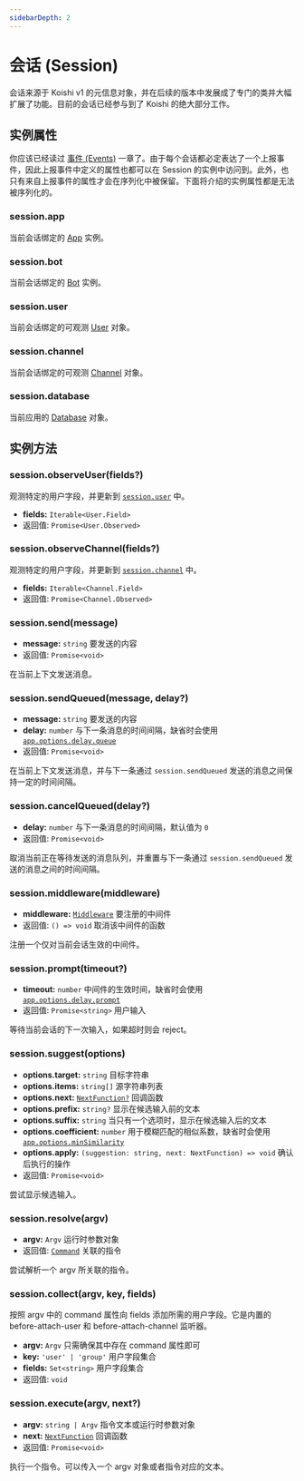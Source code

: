 ```yaml
---
sidebarDepth: 2
---
```


# 会话 (Session)

会话来源于 Koishi v1 的元信息对象，并在后续的版本中发展成了专门的类并大幅扩展了功能。目前的会话已经参与到了 Koishi 的绝大部分工作。

## 实例属性

你应该已经读过 [事件 (Events)](./events.md) 一章了。由于每个会话都必定表达了一个上报事件，因此上报事件中定义的属性也都可以在 Session 的实例中访问到。此外，也只有来自上报事件的属性才会在序列化中被保留。下面将介绍的实例属性都是无法被序列化的。

### session.app

当前会话绑定的 [App](./app.md) 实例。

### session.bot

当前会话绑定的 [Bot](./bot.md) 实例。

### session.user

当前会话绑定的可观测 [User](./database.md#user) 对象。

### session.channel

当前会话绑定的可观测 [Channel](./database.md#channel) 对象。

### session.database

当前应用的 [Database](./database.md#数据库对象) 对象。

## 实例方法

### session.observeUser(fields?)

观测特定的用户字段，并更新到 [`session.user`](#session-user) 中。

- **fields:** `Iterable<User.Field>`
- 返回值: `Promise<User.Observed>`

### session.observeChannel(fields?)

观测特定的用户字段，并更新到 [`session.channel`](#session-channel) 中。

- **fields:** `Iterable<Channel.Field>`
- 返回值: `Promise<Channel.Observed>`

### session.send(message)

- **message:** `string` 要发送的内容
- 返回值: `Promise<void>`

在当前上下文发送消息。

### session.sendQueued(message, delay?)

- **message:** `string` 要发送的内容
- **delay:** `number` 与下一条消息的时间间隔，缺省时会使用 [`app.options.delay.queue`](./app.md#options-delay)
- 返回值: `Promise<void>`

在当前上下文发送消息，并与下一条通过 `session.sendQueued` 发送的消息之间保持一定的时间间隔。

### session.cancelQueued(delay?)

- **delay:** `number` 与下一条消息的时间间隔，默认值为 `0`
- 返回值: `Promise<void>`

取消当前正在等待发送的消息队列，并重置与下一条通过 `session.sendQueued` 发送的消息之间的时间间隔。

### session.middleware(middleware)

- **middleware:** [`Middleware`](../guide/message.md#中间件) 要注册的中间件
- 返回值: `() => void` 取消该中间件的函数

注册一个仅对当前会话生效的中间件。

### session.prompt(timeout?) <Badge text="beta" type="warn"/>

- **timeout:** `number` 中间件的生效时间，缺省时会使用 [`app.options.delay.prompt`](./app.md#options-delay)
- 返回值: `Promise<string>` 用户输入

等待当前会话的下一次输入，如果超时则会 reject。

### session.suggest(options)

- **options.target:** `string` 目标字符串
- **options.items:** `string[]` 源字符串列表
- **options.next:** [`NextFunction?`](../guide/message.md#使用中间件) 回调函数
- **options.prefix:** `string?` 显示在候选输入前的文本
- **options.suffix:** `string` 当只有一个选项时，显示在候选输入后的文本
- **options.coefficient:** `number` 用于模糊匹配的相似系数，缺省时会使用 [`app.options.minSimilarity`](./app.md#options-minsimilarity)
- **options.apply:** `(suggestion: string, next: NextFunction) => void` 确认后执行的操作
- 返回值: `Promise<void>`

尝试显示候选输入。

### session.resolve(argv)

- **argv:** `Argv` 运行时参数对象
- 返回值: [`Command`](./command.md) 关联的指令

尝试解析一个 argv 所关联的指令。

### session.collect(argv, key, fields)

按照 argv 中的 command 属性向 fields 添加所需的用户字段。它是内置的 before-attach-user 和 before-attach-channel 监听器。

- **argv:** `Argv` 只需确保其中存在 command 属性即可
- **key:** `'user' | 'group'` 用户字段集合
- **fields:** `Set<string>` 用户字段集合
- 返回值: `void`

### session.execute(argv, next?)

- **argv:** `string | Argv` 指令文本或运行时参数对象
- **next:** [`NextFunction`](../guide/message.md#使用中间件) 回调函数
- 返回值: `Promise<void>`

执行一个指令。可以传入一个 argv 对象或者指令对应的文本。
